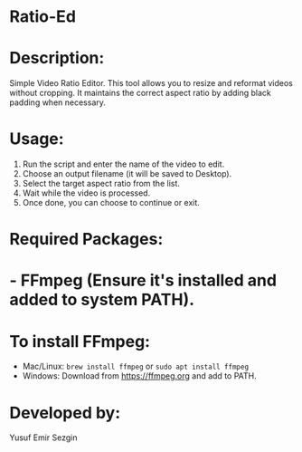 # Ratio-Ed                                
# Description:
Simple Video Ratio Editor. This tool allows you to resize and reformat videos without cropping. It maintains the correct aspect ratio by adding black padding when necessary.                                                      
# Usage:                                                             
1. Run the script and enter the name of the video to edit.         
2. Choose an output filename (it will be saved to Desktop).        
3. Select the target aspect ratio from the list.                   
4. Wait while the video is processed.                              
5. Once done, you can choose to continue or exit.
                                                                  
# Required Packages:                                                 
# - FFmpeg (Ensure it's installed and added to system PATH).         
                                                                   
# To install FFmpeg:                                                 
- Mac/Linux: `brew install ffmpeg` or `sudo apt install ffmpeg`
- Windows: Download from https://ffmpeg.org and add to PATH.

# Developed by: 
Yusuf Emir Sezgin
